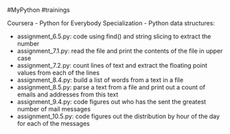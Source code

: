 #MyPython
#trainings

Coursera - Python for Everybody Specialization - Python data structures:

- assignment_6.5.py: code using find() and string slicing to extract the number
- assignment_7.1.py: read the file and print the contents of the file in upper case
- assignment_7.2.py: count lines of text and extract the floating point values from each of the lines
- assignment_8.4.py: build a list of words from a text in a file
- assignment_8.5.py: parse a text from a file and print out a count of emails and addresses from this text
- assignment_9.4.py: code figures out who has the sent the greatest number of mail messages
- assignment_10.5.py: code figures out the distribution by hour of the day for each of the messages
